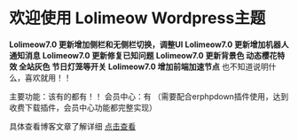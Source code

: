# 欢迎使用 Lolimeow Wordpress主题

**Lolimeow7.0 更新增加侧栏和无侧栏切换，调整UI**
**Lolimeow7.0 更新增加机器人通知消息**
**Lolimeow7.0 更新修复已知问题**
**Lolimeow7.0 更新背景色 动态樱花特效 全站灰色 节日灯笼等开关**
**Lolimeow7.0 增加前端加速节点**
也不知道说明什么，喜欢就用！！

主要功能：该有的都有！！
会员中心：有 （需要配合erphpdown插件使用，达到收费下载插件，会员中心功能都完整实现）

具体查看博客文章了解详细 [点击查看](https://www.boxmoe.com/468.html "点击查看")

